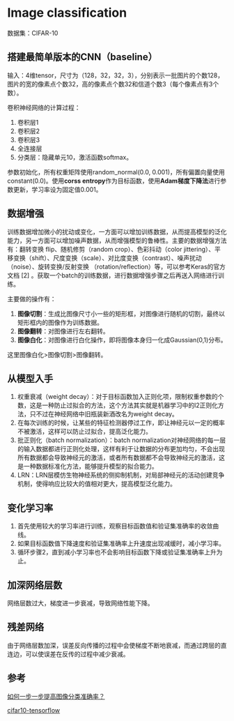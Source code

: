 # Image classification

数据集：CIFAR-10

## 搭建最简单版本的CNN（baseline）
输入：4维tensor，尺寸为（128，32，32，3），分别表示一批图片的个数128，图片的宽的像素点个数32，高的像素点个数32和信道个数3（每个像素点有3个数）。

卷积神经网络的计算过程：
1. 卷积层1
2. 卷积层2
3. 卷积层3
4. 全连接层
5. 分类层：隐藏单元10，激活函数softmax。

参数初始化，所有权重矩阵使用random_normal(0.0, 0.001)，所有偏置向量使用constant(0.0)。使用**corss entropy**作为目标函数，使用**Adam梯度下降法**进行参数更新，学习率设为固定值0.001。

## 数据增强
训练数据增加微小的扰动或变化，一方面可以增加训练数据，从而提高模型的泛化能力，另一方面可以增加噪声数据，从而增强模型的鲁棒性。主要的数据增强方法有：翻转变换 flip、随机修剪（random crop）、色彩抖动（color jittering）、平移变换（shift）、尺度变换（scale）、对比度变换（contrast）、噪声扰动（noise）、旋转变换/反射变换 （rotation/reflection）等，可以参考Keras的官方文档 [2] 。获取一个batch的训练数据，进行数据增强步骤之后再送入网络进行训练。

主要做的操作有：
1. **图像切割**：生成比图像尺寸小一些的矩形框，对图像进行随机的切割，最终以矩形框内的图像作为训练数据。
2. **图像翻转**：对图像进行左右翻转。
3. **图像白化**：对图像进行白化操作，即将图像本身归一化成Gaussian(0,1)分布。

这里图像白化>图像切割>图像翻转。
## 从模型入手
1. 权重衰减（weight decay）：对于目标函数加入正则化项，限制权重参数的个数，这是一种防止过拟合的方法，这个方法其实就是机器学习中的l2正则化方法，只不过在神经网络中旧瓶装新酒改名为weight decay。
2. 在每次训练的时候，让某些的特征检测器停过工作，即让神经元以一定的概率不被激活，这样可以防止过拟合，提高泛化能力。
3. 批正则化（batch normalization）：batch normalization对神经网络的每一层的输入数据都进行正则化处理，这样有利于让数据的分布更加均匀，不会出现所有数据都会导致神经元的激活，或者所有数据都不会导致神经元的激活，这是一种数据标准化方法，能够提升模型的拟合能力。
4. LRN：LRN层模仿生物神经系统的侧抑制机制，对局部神经元的活动创建竞争机制，使得响应比较大的值相对更大，提高模型泛化能力。

## 变化学习率

1. 首先使用较大的学习率进行训练，观察目标函数值和验证集准确率的收敛曲线。
2. 如果目标函数值下降速度和验证集准确率上升速度出现减缓时，减小学习率。
3. 循环步骤2，直到减小学习率也不会影响目标函数下降或验证集准确率上升为止。

## 加深网络层数
网络层数过大，梯度进一步衰减，导致网络性能下降。

## 残差网络
由于网络层数加深，误差反向传播的过程中会使梯度不断地衰减，而通过跨层的直连边，可以使误差在反传的过程中减少衰减。


## 参考
[如何一步一步提高图像分类准确率？](https://zhuanlan.zhihu.com/p/29534841)

[cifar10-tensorflow](https://github.com/persistforever/cifar10-tensorflow)